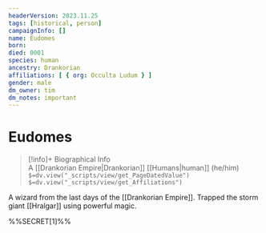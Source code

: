 ```yaml
---
headerVersion: 2023.11.25
tags: [historical, person]
campaignInfo: []
name: Eudomes
born:
died: 0001
species: human
ancestry: Drankorian
affiliations: [ { org: Occulta Ludum } ]
gender: male
dm_owner: tim
dm_notes: important
---
```

# Eudomes
>[!info]+ Biographical Info  
> A [[Drankorian Empire|Drankorian]] [[Humans|human]] (he/him)  
> `$=dv.view("_scripts/view/get_PageDatedValue")`  
> `$=dv.view("_scripts/view/get_Affiliations")`

A wizard from the last days of the [[Drankorian Empire]]. Trapped the storm giant [[Hralgar]] using powerful magic. 

%%SECRET[1]%%